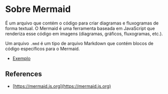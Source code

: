 # Sobre Mermaid

É um arquivo que contém o código para criar diagramas e fluxogramas de forma textual. O Mermaid é uma ferramenta baseada em JavaScript que renderiza esse código em imagens (diagramas, gráficos, fluxogramas, etc.).

Um arquivo `.mmd` é um tipo de arquivo Markdown que contém blocos de código específicos para o Mermaid.

- [Exemplo](./test.mmd)

## References

- [https://mermaid.js.org](https://mermaid.js.org)
